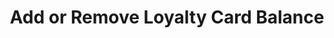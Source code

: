 ---
title: Add or Remove Loyalty Card Balance
excerpt: 
category: 636284b7e6b02c00a136e873
slug: add-or-remove-loyalty-card-balance
parentDoc: 63990be54b4742001155bfad
---